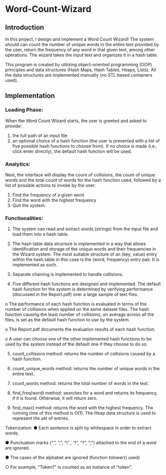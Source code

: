 # Word-Count-Wizard

## Introduction
In this project, I design and implement a Word Count Wizard! The system should can count the number of unique words in the entire text provided by the user, return the frequency of any word in that given text, among other operations. The wizard takes the input text and organizes it in a hash table. 

This program is created by utilizing object-oriented programming (OOP) principles and data structures (Hash Maps, Hash Tables, Heaps, Lists). All the data
structures are implemented manually  (no STL based containers used).

## Implementation

### Loading Phase: 
When the Word Count Wizard starts, the user is greeted and asked to provide: 
1) the full path of an input file
2) an optional choice of a hash function (the user is presented with a list of five possible hash functions to choose from).
If no choice is made (i.e., click enter directly), the default hash function will be used.

### Analytics: 
Next, the interface will display the count of collisions, the count of unique words and the total count of words for the hash function used, followed by a list of possible actions to invoke by the user: 
1) Find the frequency of a given word 
2) Find the word with the highest frequency
3) Quit the system.

### Functionalities:

1. The system can read and extract words (strings) from the input file and load them into a hash table.

2. The hash table data structure is implemented in a way that allows identification and storage of the unique words and their frequencies in the Wizard system. The most suitable structure of an (key, value) entry within the hash table in this case is the (word, frequency) entry pair. It is implemented as such.

3. Separate chaining is implemented to handle collisions.

4. Five different hash functions are designed and implemented. The default hash function for the system is determined by verifying performance (discussed in the Report.pdf) over a large sample of text files.

o The performance of each hash function is evaluated in terms of the number of collisions when applied on the same dataset files. The hash function causing the least number of collisions, on average across all the files, is set as the default hash function to use by the system.

o The Report.pdf documents the evaluation results of each hash function.

o A user can choose one of the other implemented hash functions to be used by the system instead of the default one if they choose to do so.


5. count_collisions method: returns the number of collisions caused by a hash function.

6. count_unique_words method: returns the number of unique words in the entire text.

7. count_words method: returns the total number of words in the text.

8. find_freq(word) method: searches for a word and returns its frequency, if it is found. Otherwise, it will return zero.

9. find_max() method: returns the word with the highest frequency. The running time of this method is O(1). The Heap data structure is used to represent the set of entries.

Tokenization:
● Each sentence is split by whitespace in order to extract words.

● Punctuation marks (“.”, “,”, “\” , “!”, “?”, “;”) attached to the end of a word are ignored.

● The cases of the alphabet are ignored (function tolower() used)

○ For example, "Token?" is counted as an instance of "token".
